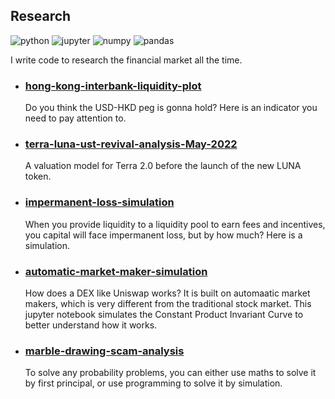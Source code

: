 ## Research
![python](https://img.shields.io/badge/python-white?logo=python)
![jupyter](https://img.shields.io/badge/jupyter-white?logo=jupyter)
![numpy](https://img.shields.io/badge/numpy-white?logo=numpy&logoColor=blue)
![pandas](https://img.shields.io/badge/pandas-white?logo=pandas&logoColor=darkblue)

I write code to research the financial market all the time.

- ### [hong-kong-interbank-liquidity-plot](https://github.com/quantumsnowball/hong-kong-interbank-liquidity-plot)
  Do you think the USD-HKD peg is gonna hold? Here is an indicator you need to pay attention to.

- ### [terra-luna-ust-revival-analysis-May-2022](https://github.com/quantumsnowball/terra-luna-ust-revival-analysis-May-2022)
  A valuation model for Terra 2.0 before the launch of the new LUNA token.

- ### [impermanent-loss-simulation](https://github.com/quantumsnowball/impermanent-loss-simulation)

  When you provide liquidity to a liquidity pool to earn fees and incentives, you capital will face impermanent loss, but by how much? Here is a simulation.

- ### [automatic-market-maker-simulation](https://github.com/quantumsnowball/automatic-market-maker-simulation)

  How does a DEX like Uniswap works? It is built on automaatic market makers, which is very different from the traditional stock market. This jupyter notebook simulates the Constant Product Invariant Curve to better understand how it works.

- ### [marble-drawing-scam-analysis](https://github.com/quantumsnowball/marble-drawing-scam-analysis)

  To solve any probability problems, you can either use maths to solve it by first principal, or use programming to solve it by simulation.


